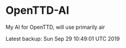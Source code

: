 # OpenTTD-AI
My AI for OpenTTD, will use primarily air

Latest backup: Sun Sep 29 10:49:01 UTC 2019
